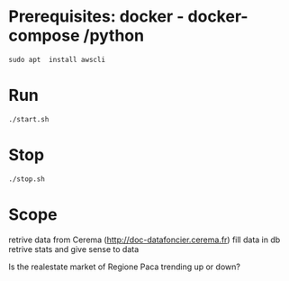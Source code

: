 # Prerequisites: docker - docker-compose /python
```
sudo apt  install awscli
```

# Run
```
./start.sh
```

# Stop
```
./stop.sh
```

# Scope

retrive data from Cerema (http://doc-datafoncier.cerema.fr)
fill data in db
retrive stats and give sense to data

Is the realestate market of Regione Paca trending up or down?
